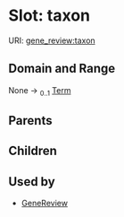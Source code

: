 
# Slot: taxon



URI: [gene_review:taxon](https://w3id.org/ai4curation/gene_review/taxon)


## Domain and Range

None &#8594;  <sub>0..1</sub> [Term](Term.md)

## Parents


## Children


## Used by

 * [GeneReview](GeneReview.md)
